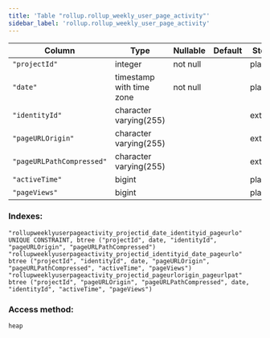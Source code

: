 ```yaml
---
title: 'Table "rollup.rollup_weekly_user_page_activity"'
sidebar_label: 'rollup.rollup_weekly_user_page_activity'
---
```

Column         |           Type           | Nullable | Default | Storage  | Description 
-----------------------|--------------------------|----------|---------|----------|-------------
`"projectId"`             | integer                  | not null |         | plain    | 
`"date"`                  | timestamp with time zone | not null |         | plain    | 
`"identityId"`            | character varying(255)   |          |         | extended | 
`"pageURLOrigin"`         | character varying(255)   |          |         | extended | 
`"pageURLPathCompressed"` | character varying(255)   |          |         | extended | 
`"activeTime"`            | bigint                   |          |         | plain    | 
`"pageViews"`             | bigint                   |          |         | plain    | 
### Indexes:
```
"rollupweeklyuserpageactivity_projectid_date_identityid_pageurlo" UNIQUE CONSTRAINT, btree ("projectId", date, "identityId", "pageURLOrigin", "pageURLPathCompressed")
"rollupweeklyuserpageactivity_projectid_identityid_date_pageurlo" btree ("projectId", "identityId", date, "pageURLOrigin", "pageURLPathCompressed", "activeTime", "pageViews")
"rollupweeklyuserpageactivity_projectid_pageurlorigin_pageurlpat" btree ("projectId", "pageURLOrigin", "pageURLPathCompressed", date, "identityId", "activeTime", "pageViews")
```
### Access method:
```
heap
```